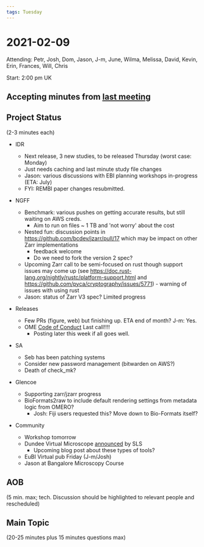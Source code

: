 ```yaml
---
tags: Tuesday
---
```


# 2021-02-09

Attending: Petr, Josh, Dom, Jason, J-m, June, Wilma, Melissa, David, Kevin, Erin, Frances, Will, Chris

Start: 2:00 pm UK

## Accepting minutes from [<u>last meeting</u>](https://github.com/ome/meeting-minutes)

## Project Status

(2-3 minutes each)

  - IDR
    - Next release, 3 new studies, to be released Thursday (worst case: Monday)
    - Just needs caching and last minute study file changes
    - Jason: various discussions with EBI planning workshops in-progress (ETA: July)
    - FYI: REMBI paper changes resubmitted.

- NGFF
  - Benchmark: various pushes on getting accurate results, but still waiting on AWS creds.
      - Aim to run on files ~ 1 TB and 'not worry' about the cost
  - Nested fun: discussion points in https://github.com/bcdev/jzarr/pull/17 which may be impact on other Zarr implementations
    - feedback welcome
    - Do we need to fork the version 2 spec?
  - Upcoming Zarr call to be semi-focused on rust though support issues may come up (see https://doc.rust-lang.org/nightly/rustc/platform-support.html and https://github.com/pyca/cryptography/issues/5771) - warning of issues with using rust
  - Jason: status of Zarr V3 spec? Limited progress


- Releases
    - Few PRs (figure, web) but finishing up. ETA end of month? J-m: Yes.
    - OME [Code of Conduct](https://docs.google.com/document/d/1bYa82C7ZN3z9bHGzFzCeeru2CS__yeTGeBBsenOoBv4/edit#) Last call!!!! 
      - Posting later this week if all goes well.

- SA
  - Seb has been patching systems
  - Consider new password management (bitwarden on AWS?)
  - Death of check_mk?

- Glencoe
  - Supporting zarr/jzarr progress
  - BioFormats2raw to include default rendering settings from metadata logic from OMERO?
    - Josh: Fiji users requested this? Move down to Bio-Formats itself?

- Community
  - Workshop tomorrow
  - Dundee Virtual Microscope [announced](https://www.lifesci.dundee.ac.uk/news/2021/feb/8/%E2%80%98dundee-virtual-microscope%E2%80%99-highlights-excellence-teaching-and-research) by SLS
    - Upcoming blog post about these types of tools?
  - EuBI Virtual pub Friday (J-m/Josh)
  - Jason at Bangalore Microscopy Course

## AOB

(5 min. max; tech. Discussion should be highlighted to relevant people and rescheduled)

## Main Topic

(20-25 minutes plus 15 minutes questions max)
